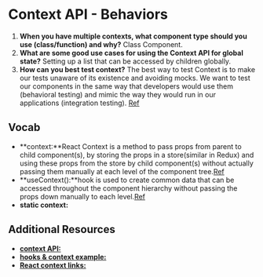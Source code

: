 # Context API - Behaviors

1. **When you have multiple contexts, what component type should you use (class/function) and why?**
Class Component.
1. **What are some good use cases for using the Context API for global state?**
Setting up a list that can be accessed by children globally.
1. **How can you best test context?**
The best way to test Context is to make our tests unaware of its existence and avoiding mocks. We want to test our components in the same way that developers would use them (behavioral testing) and mimic the way they would run in our applications (integration testing). [Ref](https://www.samdawson.dev/article/react-context-testing)

## Vocab
- **context:**React Context is a method to pass props from parent to child component(s), by storing the props in a store(similar in Redux) and using these props from the store by child component(s) without actually passing them manually at each level of the component tree.[Ref](https://www.geeksforgeeks.org/context-in-react/)
- **useContext():**hook is used to create common data that can be accessed throughout the component hierarchy without passing the props down manually to each level.[Ref](https://medium.com/technofunnel/usecontext-in-react-hooks-aa9a60b8a461) 
- **static context:**

## Additional Resources
- [**context API:**](https://reactjs.org/docs/context.html)
- [**hooks & context example:**](https://medium.com/swlh/snackbars-in-react-an-exercise-in-hooks-and-context-299b43fd2a2b)
- [**React context links:**](https://github.com/diegohaz/awesome-react-context)